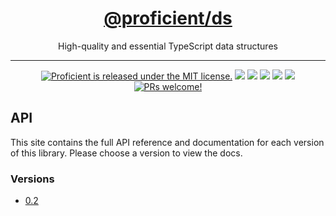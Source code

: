<h1 align="center">
  <a href="https://kafkas.github.io/proficient/ds">
    @proficient/ds
  </a>
</h1>

<p align="center">
    High-quality and essential TypeScript data structures
</p>

---

<p align="center">
    <a href="https://github.com/kafkas/proficient/blob/main/LICENSE">
    <img src="https://img.shields.io/badge/license-MIT-blue.svg" alt="Proficient is released under the MIT license." /></a>
    <a href="https://npmjs.com/package/@proficient/ds" alt="Version">
        <img src="https://img.shields.io/npm/v/@proficient/ds" /></a>
    <a href="https://npmjs.com/package/@proficient/ds" alt="Size">
        <img src="https://img.shields.io/bundlephobia/min/@proficient/ds" /></a>
    <a href="https://npmjs.com/package/@proficient/ds" alt="Downloads">
        <img src="https://img.shields.io/npm/dm/@proficient/ds" /></a>
    <a href="https://" alt="Types">
        <img src="https://img.shields.io/npm/types/@proficient/ds" /></a>
    <a href="https://lerna.js.org/" alt="Framework">
        <img src="https://img.shields.io/badge/maintained%20with-lerna-cc00ff.svg" /></a>
    <a href="https://github.com/kafkas/proficient">
    <img src="https://img.shields.io/badge/PRs-welcome-brightgreen.svg" alt="PRs welcome!" /></a>
</p>

## API

This site contains the full API reference and documentation for each version of this library. Please choose a version to view the docs.

### Versions


- [0.2](./0.2)
